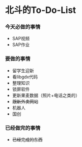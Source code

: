 北斗的To-Do-List
==================

### 今天必做的事情

- SAP视频
- SAP作业


### 要做的事情

- 留学生迎新
- 看libgdx代码
- 整理知识
- 锁屏软件
- 更新果麦数据（照片+电话之类的）
- ~~跟新外卖网站~~
- 机器人
- 国创
    

### 已经做完的事情

- ~~已经完成的东西~~
